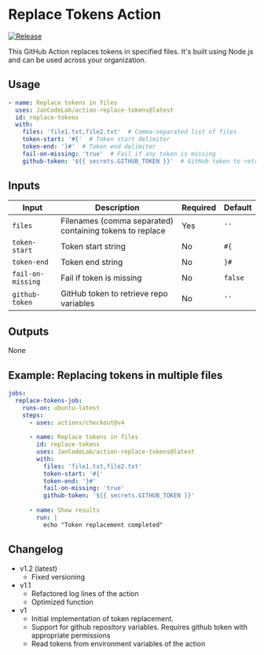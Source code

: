 # Replace Tokens Action
[![Release](https://github.com/JanCodeLab/action-replace-tokens/actions/workflows/release.yml/badge.svg)](https://github.com/JanCodeLab/action-replace-tokens/actions/workflows/release.yml)

This GitHub Action replaces tokens in specified files. It's built using Node.js and can be used across your organization.

## Usage

```yaml
- name: Replace tokens in files
  uses: JanCodeLab/action-replace-tokens@latest
  id: replace-tokens
  with:
    files: 'file1.txt,file2.txt'  # Comma-separated list of files
    token-start: '#{'  # Token start delimiter
    token-end: '}#'  # Token end delimiter
    fail-on-missing: 'true'  # Fail if any token is missing
    github-token: '${{ secrets.GITHUB_TOKEN }}'  # GitHub token to retrieve repo variables
```

## Inputs

| Input | Description | Required | Default |
|-------|-------------|----------|---------|
| `files` | Filenames (comma separated) containing tokens to replace | Yes | `''` |
| `token-start` | Token start string | No | `#{` |
| `token-end` | Token end string | No | `}#` |
| `fail-on-missing` | Fail if token is missing | No | `false` |
| `github-token` | GitHub token to retrieve repo variables | No | `''` |

## Outputs

None

## Example: Replacing tokens in multiple files

```yaml
jobs:
  replace-tokens-job:
    runs-on: ubuntu-latest
    steps:
      - uses: actions/checkout@v4
      
      - name: Replace tokens in files
        id: replace-tokens
        uses: JanCodeLab/action-replace-tokens@latest
        with:
          files: 'file1.txt,file2.txt'
          token-start: '#{'
          token-end: '}#'
          fail-on-missing: 'true'
          github-token: '${{ secrets.GITHUB_TOKEN }}'
          
      - name: Show results
        run: |
          echo "Token replacement completed"
```

## Changelog
- v1.2 (latest)
  - Fixed versioning
- v1.1 
  - Refactored log lines of the action
  - Optimized function
- v1
  - Initial implementation of token replacement.
  - Support for github repository variables. Requires github token with appropriate permissions
  - Read tokens from environment variables of the action